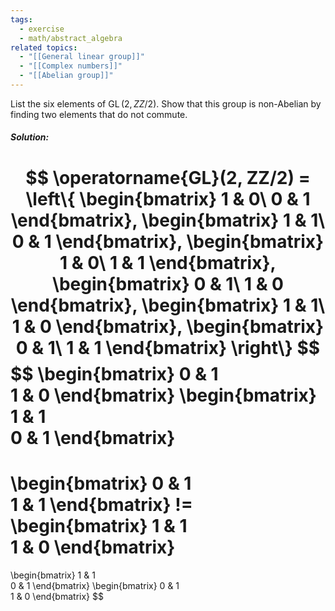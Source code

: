 ```yaml
---
tags:
  - exercise
  - math/abstract_algebra
related topics:
  - "[[General linear group]]"
  - "[[Complex numbers]]"
  - "[[Abelian group]]"
---
```

List the six elements of $\operatorname{GL}(2, ZZ/2)$. Show that this group is non-Abelian by finding two elements that do not commute.
##### Solution:
$$
\operatorname{GL}(2, ZZ/2) = \left\{
\begin{bmatrix}
1 & 0\
0 & 1
\end{bmatrix},
\begin{bmatrix}
1 & 1\
0 & 1
\end{bmatrix},
\begin{bmatrix}
1 & 0\
1 & 1
\end{bmatrix},
\begin{bmatrix}
0 & 1\
1 & 0
\end{bmatrix},
\begin{bmatrix}
1 & 1\
1 & 0
\end{bmatrix},
\begin{bmatrix}
0 & 1\
1 & 1
\end{bmatrix}
\right\}
$$
$$
\begin{bmatrix}
	0 & 1\
	1 & 0
\end{bmatrix}
\begin{bmatrix}
	1 & 1\
	0 & 1
\end{bmatrix}
=
\begin{bmatrix}
	0 & 1\
	1 & 1
\end{bmatrix}
 !=
\begin{bmatrix}
	1 & 1\
	1 & 0
\end{bmatrix}
=
\begin{bmatrix}
	1 & 1\
	0 & 1
\end{bmatrix}
\begin{bmatrix}
	0 & 1\
	1 & 0
\end{bmatrix}
$$